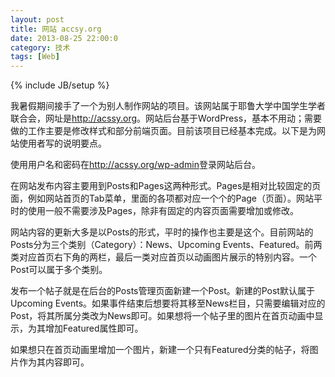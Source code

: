 ```yaml
---
layout: post
title: 网站 accsy.org
date: 2013-08-25 22:00:0
category: 技术
tags: [Web]
---
```

{% include JB/setup %}

我暑假期间接手了一个为别人制作网站的项目。该网站属于耶鲁大学中国学生学者联合会，网址是<http://acssy.org>。网站后台基于WordPress，基本不用动；需要做的工作主要是修改样式和部分前端页面。目前该项目已经基本完成。以下是为网站使用者写的说明要点。

<!--more-->
使用用户名和密码在<http://acssy.org/wp-admin>登录网站后台。

在网站发布内容主要用到Posts和Pages这两种形式。Pages是相对比较固定的页面，例如网站首页的Tab菜单，里面的各项都对应一个个的Page（页面）。网站平时的使用一般不需要涉及Pages，除非有固定的内容页面需要增加或修改。

网站内容的更新大多是以Posts的形式，平时的操作也主要是这个。目前网站的Posts分为三个类别（Category）：News、Upcoming Events、Featured。前两类对应首页右下角的两栏，最后一类对应首页以动画图片展示的特别内容。一个Post可以属于多个类别。

发布一个帖子就是在后台的Posts管理页面新建一个Post。新建的Post默认属于Upcoming Events。如果事件结束后想要将其移至News栏目，只需要编辑对应的Post，将其所属分类改为News即可。如果想将一个帖子里的图片在首页动画中显示，为其增加Featured属性即可。

如果想只在首页动画里增加一个图片，新建一个只有Featured分类的帖子，将图片作为其内容即可。
